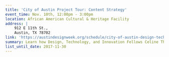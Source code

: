 ```yaml
---
title: 'City of Austin Project Tour: Content Strategy'
event_time: Nov. 10th, 12:00pm - 3:00pm
location: African American Cultural & Heritage Facility
address: | 
	912 E 11th St., 
	Austin, TX 78702
link: 'https://austindesignweek.org/schedule/city-of-austin-design-technology-innovation-fellows-project-tour'
summary: Learn how Design, Technology, and Innovation Fellows Celine Thibault and Laura Trujillo and Public Information Specialist Ashlee Harris are introducing people-oriented language to connect residents and services. 
list_until_date: 2017-11-30
---
```

